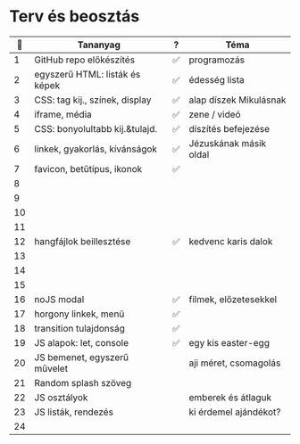 # Terv és beosztás

| 📅   | Tananyag                       | ?   | Téma                   |
| --- | ------------------------------ | --- | ---------------------- |
| 1   | GitHub repo előkészítés        | ✅   | programozás            |
| 2   | egyszerű HTML: listák és képek | ✅   | édesség lista          |
| 3   | CSS: tag kij., színek, display | ✅   | alap díszek Mikulásnak |
| 4   | iframe, média                  | ✅   | zene / videó           |
| 5   | CSS: bonyolultabb kij.&tulajd. | ✅   | díszítés befejezése    |
| 6   | linkek, gyakorlás, kívánságok  | ✅   | Jézuskának másik oldal |
| 7   | favicon, betűtípus, ikonok     | ✅   |                        |
| 8   |                                |     |                        |
| 9   |                                |     |                        |
| 10  |                                |     |                        |
| 11  |                                |     |                        |
| 12  | hangfájlok beillesztése        | ✅   | kedvenc karis dalok    |
| 13  |                                |     |                        |
| 14  |                                |     |                        |
| 15  |                                |     |                        |
| 16  | noJS modal                     | ✅   | filmek, előzetesekkel  |
| 17  | horgony linkek, menü           | ✅   |                        |
| 18  | transition tulajdonság         | ✅   |                        |
| 19  | JS alapok: let, console        | ✅   | egy kis easter-egg     |
| 20  | JS bemenet, egyszerű művelet   |     | aji méret, csomagolás  |
| 21  | Random splash szöveg           |     |                        |
| 22  | JS osztályok                   |     | emberek és átlaguk     |
| 23  | JS listák, rendezés            |     | ki érdemel ajándékot?  |
| 24  |                                |     |                        |
